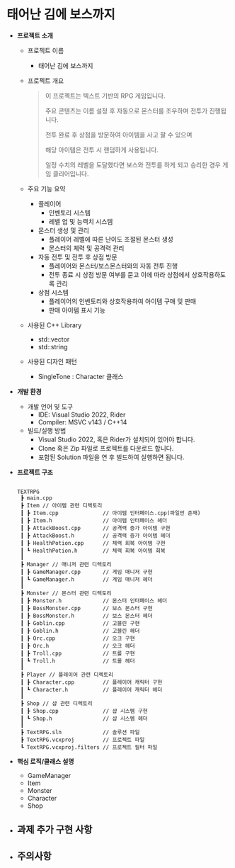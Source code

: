 # 태어난 김에 보스까지

- **프로젝트 소개**
    - 프로젝트 이름
        - 태어난 김에 보스까지
    - 프로젝트 개요
        
        > 이 프로젝트는 텍스트 기반의 RPG 게임입니다.
        > 
        > 
        > 주요 콘텐츠는 이름 설정 후 자동으로 몬스터를 조우하며 전투가 진행됩니다.
        > 
        > 전투 완료 후 상점을 방문하여 아이템을 사고 팔 수 있으며
        > 
        > 해당 아이템은 전투 시 랜덤하게 사용됩니다.
        > 
        > 일정 수치의 레벨을 도달했다면 보스와 전투를 하게 되고 승리한 경우 게임 클리어입니다.
        > 
    - 주요 기능 요약
        - 플레이어
            - 인벤토리 시스템
            - 레벨 업 및 능력치 시스템
        - 몬스터 생성 및 관리
            - 플레이어 레벨에 따른 난이도 조절된 몬스터 생성
            - 몬스터의 체력 및 공격력 관리
        - 자동 전투 및 전투 후 상점 방문
            - 플레이어와 몬스터/보스몬스터와의 자동 전투 진행
            - 전투 종료 시 상점 방문 여부를 묻고 이에 따라 상점에서 상호작용하도록 관리
        - 상점 시스템
            - 플레이어의 인벤토리와 상호작용하여 아이템 구매 및 판매
            - 판매 아이템 표시 기능
    - 사용된 C++ Library
        - std::vector
        - std::string
    - 사용된 디자인 패턴
        - SingleTone : Character 클래스

- **개발 환경**
    - 개발 언어 및 도구
        - IDE: Visual Studio 2022, Rider
        - Compiler: MSVC v143 / C++14
    - 빌드/실행 방법
        - Visual Studio 2022, 혹은 Rider가 설치되어 있어야 합니다.
        - Clone 혹은 Zip 파일로 프로젝트를 다운로드 합니다.
        - 포함된 Solution 파일을 연 후 빌드하여 실행하면 됩니다.

- **프로젝트 구조**
    
    ```less
    
    TEXTRPG
     ┣ main.cpp
     ┣ Item // 아이템 관련 디렉토리
     ┃ ┣ Item.cpp              // 아이템 인터페이스.cpp(파일만 존재)
     ┃ ┣ Item.h                // 아이템 인터페이스 헤더
     ┃ ┣ AttackBoost.cpp       // 공격력 증가 아이템 구현
     ┃ ┣ AttackBoost.h         // 공격력 증가 아이템 헤더
     ┃ ┣ HealthPotion.cpp      // 체력 회복 아이템 구현
     ┃ ┗ HealthPotion.h        // 체력 회복 아이템 회복
     ┃
     ┣ Manager // 매니저 관련 디렉토리
     ┃ ┣ GameManager.cpp       // 게임 매니저 구현
     ┃ ┗ GameManager.h         // 게임 매니저 헤더
     ┃
     ┣ Monster // 몬스터 관련 디렉토리
     ┃ ┣ Monster.h             // 몬스터 인터페이스 헤더
     ┃ ┣ BossMonster.cpp       // 보스 몬스터 구현
     ┃ ┣ BossMonster.h         // 보스 몬스터 헤더
     ┃ ┣ Goblin.cpp            // 고블린 구현
     ┃ ┣ Goblin.h              // 고블린 헤더
     ┃ ┣ Orc.cpp               // 오크 구현
     ┃ ┣ Orc.h                 // 오크 헤더
     ┃ ┣ Troll.cpp             // 트롤 구현
     ┃ ┗ Troll.h               // 트롤 헤더
     ┃
     ┣ Player // 플레이어 관련 디렉토리
     ┃ ┣ Character.cpp         // 플레이어 캐릭터 구현
     ┃ ┗ Character.h           // 플레이어 캐릭터 헤더
     ┃
     ┣ Shop // 샵 관련 디렉토리
     ┃ ┣ Shop.cpp              // 샵 시스템 구현
     ┃ ┗ Shop.h                // 샵 시스템 헤더
     ┃
     ┣ TextRPG.sln             // 솔루션 파일
     ┣ TextRPG.vcxproj         // 프로젝트 파일
     ┗ TextRPG.vcxproj.filters // 프로젝트 필터 파일
    ```
    

- **핵심 로직/클래스 설명**
    - GameManager
    - Item
    - Monster
    - Character
    - Shop

- **과제 추가 구현 사항**
    - 

- **주의사항**
    -
